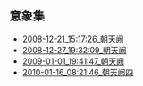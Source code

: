 ## 意象集
- [2008-12-21_15:17:26_朝天阙](./2008-12-21_15:17:26_朝天阙.md)
- [2008-12-27_19:32:09_朝天阙](./2008-12-27_19:32:09_朝天阙.md)
- [2009-01-01_19:41:47_朝天阙](./2009-01-01_19:41:47_朝天阙.md)
- [2010-01-16_08:21:46_朝天阙四](./2010-01-16_08:21:46_朝天阙四.md)

